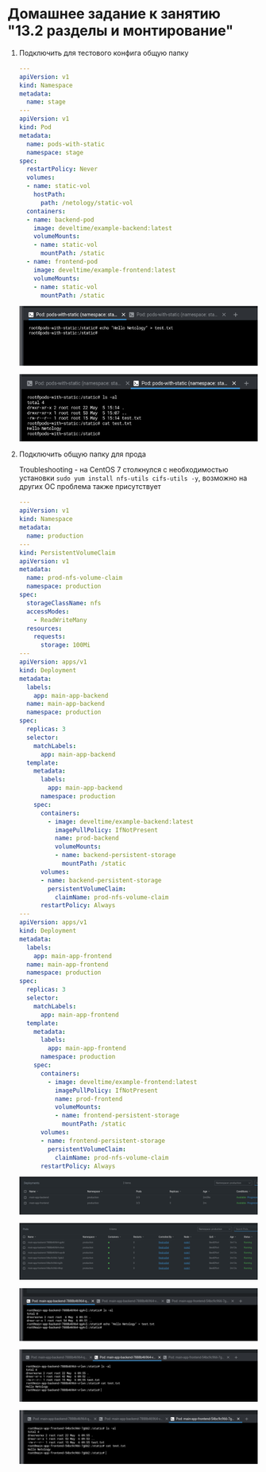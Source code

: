 # Домашнее задание к занятию "13.2 разделы и монтирование"


1. Подключить для тестового конфига общую папку

    ```yaml
    ---
    apiVersion: v1
    kind: Namespace
    metadata:
      name: stage
    ---
    apiVersion: v1
    kind: Pod
    metadata:
      name: pods-with-static
      namespace: stage
    spec:
      restartPolicy: Never
      volumes:
      - name: static-vol
        hostPath:
          path: /netology/static-vol
      containers:
      - name: backend-pod
        image: develtime/example-backend:latest
        volumeMounts:
        - name: static-vol
          mountPath: /static
      - name: frontend-pod
        image: develtime/example-frontend:latest
        volumeMounts:
        - name: static-vol
          mountPath: /static
    ```

    ![backend](img/backend-pod.png)

    ![frontend](img/frontend-pod.png)


2. Подключить общую папку для прода

    Troubleshooting - на CentOS 7 столкнулся с необходимостью установки `sudo yum install nfs-utils cifs-utils -y`, возможно на других ОС проблема также присутствует

    ```yaml
    ---
    apiVersion: v1
    kind: Namespace
    metadata:
      name: production
    ---
    kind: PersistentVolumeClaim
    apiVersion: v1
    metadata:
      name: prod-nfs-volume-claim
      namespace: production
    spec:
      storageClassName: nfs
      accessModes:
        - ReadWriteMany
      resources:
        requests:
          storage: 100Mi
    ---
    apiVersion: apps/v1
    kind: Deployment
    metadata:
      labels:
        app: main-app-backend
      name: main-app-backend
      namespace: production
    spec:
      replicas: 3
      selector:
        matchLabels:
          app: main-app-backend
      template:
        metadata:
          labels:
            app: main-app-backend
          namespace: production
        spec:
          containers:
            - image: develtime/example-backend:latest
              imagePullPolicy: IfNotPresent
              name: prod-backend
              volumeMounts:
              - name: backend-persistent-storage
                mountPath: /static
          volumes:
          - name: backend-persistent-storage
            persistentVolumeClaim:
              claimName: prod-nfs-volume-claim
          restartPolicy: Always
    ---
    apiVersion: apps/v1
    kind: Deployment
    metadata:
      labels:
        app: main-app-frontend
      name: main-app-frontend
      namespace: production
    spec:
      replicas: 3
      selector:
        matchLabels:
          app: main-app-frontend
      template:
        metadata:
          labels:
            app: main-app-frontend
          namespace: production
        spec:
          containers:
            - image: develtime/example-frontend:latest
              imagePullPolicy: IfNotPresent
              name: prod-frontend
              volumeMounts:
              - name: frontend-persistent-storage
                mountPath: /static
          volumes:
          - name: frontend-persistent-storage
            persistentVolumeClaim:
              claimName: prod-nfs-volume-claim
          restartPolicy: Always
    ```

    ![deployment](img/deployment-prod.png)

    ![pods-prod](img/pods-prod.png)

    ![sh1](img/sh-prod-backend-one.png)

    ![sh2](img/sh-prod-backend-two.png)

    ![sh3](img/sh-prod-frontend-one.png)